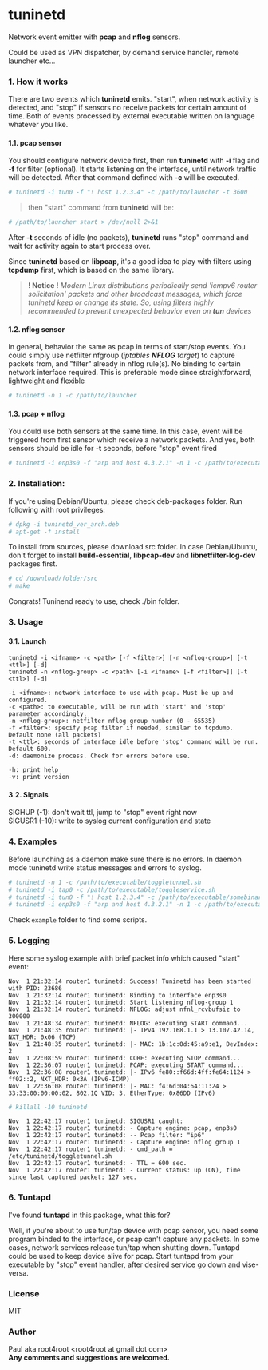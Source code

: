 # tuninetd

Network event emitter with **pcap** and **nflog** sensors.

Could be used as VPN dispatcher, by demand service handler, remote launcher etc...


### 1. How it works

There are two events which **tuninetd** emits. "start", when network activity is detected, and "stop" if sensors no receive packets for certain amount of time. Both of events processed by external executable written on language whatever you like.

#### 1.1. pcap sensor
You should configure network device first, then run **tuninetd** with **-i** flag and **-f** for filter (optional). It starts listening on the interface, until network traffic will be detected. After that command defined with **-c** will be executed. 

```sh
# tuninetd -i tun0 -f "! host 1.2.3.4" -c /path/to/launcher -t 3600
```
>then "start" command from **tuninetd** will be:
```sh
# /path/to/launcher start > /dev/null 2>&1
```

After **-t** seconds of idle (no packets), **tuninetd** runs "stop" command and wait for activity again to start process over.

Since **tuninetd** based on **libpcap**, it's a good idea to play with filters using **tcpdump** first, which is based on the same library.

>**! Notice !** *Modern Linux distributions periodically send 'icmpv6 router solicitation' packets and other broadcast messages, which force tuninetd keep or change its state. So, using filters highly recommended to prevent unexpected behavior even on **tun** devices*

#### 1.2. nflog sensor

In general, behavior the same as pcap in terms of start/stop events. You could simply use netfilter nfgroup (*iptables **NFLOG** target*) to capture packets from, and "filter" already in nflog rule(s). No binding to certain network interface required. This is preferable mode since straightforward, lightweight and flexible

```sh
# tuninetd -n 1 -c /path/to/launcher
```
#### 1.3. pcap + nflog
You could use both sensors at the same time. In this case, event will be triggered from first sensor which receive a network packets. And yes, both sensors should be idle for **-t** seconds, before "stop" event fired
```sh
# tuninetd -i enp3s0 -f "arp and host 4.3.2.1" -n 1 -c /path/to/executable/toggletunnel.sh
```

### 2. Installation:
If you're using Debian/Ubuntu, please check deb-packages folder. Run following with root privileges:
```sh
# dpkg -i tuninetd_ver_arch.deb
# apt-get -f install
```
To install from sources, please download src folder. In case Debian/Ubuntu, don't forget to install **build-essential**, **libpcap-dev** and **libnetfilter-log-dev** packages first.<br/>
```sh
# cd /download/folder/src
# make
```

Congrats! Tuninend ready to use, check ./bin folder.

### 3. Usage
#### 3.1. Launch

```
tuninetd -i <ifname> -c <path> [-f <filter>] [-n <nflog-group>] [-t <ttl>] [-d]
tuninetd -n <nflog-group> -c <path> [-i <ifname> [-f <filter>]] [-t <ttl>] [-d]

-i <ifname>: network interface to use with pcap. Must be up and configured.
-c <path>: to executable, will be run with 'start' and 'stop' parameter accordingly.
-n <nflog-group>: netfilter nflog group number (0 - 65535)
-f <filter>: specify pcap filter if needed, similar to tcpdump. Default none (all packets)
-t <ttl>: seconds of interface idle before 'stop' command will be run. Default 600.
-d: daemonize process. Check for errors before use.

-h: print help
-v: print version
```

#### 3.2. Signals
SIGHUP  (-1): don't wait ttl, jump to "stop" event right now<br/>
SIGUSR1 (-10): write to syslog current configuration and state

### 4. Examples
Before launching as a daemon make sure there is no errors. In daemon mode tuninetd write status messages and errors to syslog.

```sh
# tuninetd -n 1 -c /path/to/executable/toggletunnel.sh
# tuninetd -i tap0 -c /path/to/executable/toggleservice.sh
# tuninetd -i tun0 -f "! host 1.2.3.4" -c /path/to/executable/somebinary -t 3600 -d
# tuninetd -i enp3s0 -f "arp and host 4.3.2.1" -n 1 -c /path/to/executable/run.py
```

Check ```example``` folder to find some scripts.

### 5. Logging

Here some syslog example with brief packet info which caused "start" event:
```
Nov  1 21:32:14 router1 tuninetd: Success! Tuninetd has been started with PID: 23686
Nov  1 21:32:14 router1 tuninetd: Binding to interface enp3s0
Nov  1 21:32:14 router1 tuninetd: Start listening nflog-group 1
Nov  1 21:32:14 router1 tuninetd: NFLOG: adjust nfnl_rcvbufsiz to 300000
Nov  1 21:48:34 router1 tuninetd: NFLOG: executing START command...
Nov  1 21:48:35 router1 tuninetd: |- IPv4 192.168.1.1 > 13.107.42.14, NXT_HDR: 0x06 (TCP)
Nov  1 21:48:35 router1 tuninetd: |- MAC: 1b:1c:0d:45:a9:e1, DevIndex: 2
Nov  1 22:08:59 router1 tuninetd: CORE: executing STOP command...
Nov  1 22:36:07 router1 tuninetd: PCAP: executing START command...
Nov  1 22:36:08 router1 tuninetd: |- IPv6 fe80::f66d:4ff:fe64:1124 > ff02::2, NXT_HDR: 0x3A (IPv6-ICMP)
Nov  1 22:36:08 router1 tuninetd: |- MAC: f4:6d:04:64:11:24 > 33:33:00:00:00:02, 802.1Q VID: 3, EtherType: 0x86DD (IPv6)

```

```sh
# killall -10 tuninetd 
```

```
Nov  1 22:42:17 router1 tuninetd: SIGUSR1 caught:
Nov  1 22:42:17 router1 tuninetd: - Capture engine: pcap, enp3s0
Nov  1 22:42:17 router1 tuninetd: -- Pcap filter: "ip6"
Nov  1 22:42:17 router1 tuninetd: - Capture engine: nflog group 1
Nov  1 22:42:17 router1 tuninetd: - cmd_path = /etc/tuninetd/toggletunnel.sh
Nov  1 22:42:17 router1 tuninetd: - TTL = 600 sec.
Nov  1 22:42:17 router1 tuninetd: - Current status: up (ON), time since last captured packet: 127 sec.

```

### 6. Tuntapd
I've found **tuntapd** in this package, what this for? 

Well, if you're about to use tun/tap device with pcap sensor, you need some program binded to the interface, or pcap can't capture any packets. In some cases, network services release tun/tap when shutting down. Tuntapd could be used to keep device alive for pcap. Start tuntapd from your executable by "stop" event handler, after desired service go down and vise-versa.

### License
MIT
### Author
Paul aka root4root \<root4root at gmail dot com><br/>
**Any comments and suggestions are welcomed.**
